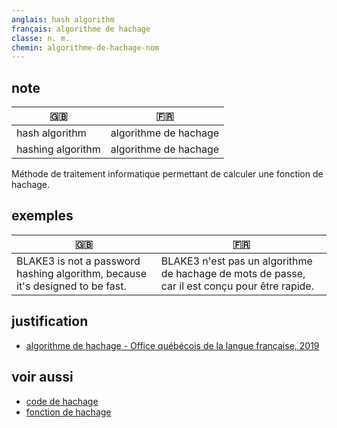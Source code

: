 ```yaml
---
anglais: hash algorithm
français: algorithme de hachage
classe: n. m.
chemin: algorithme-de-hachage-nom
---
```

## note

🇬🇧 | 🇫🇷
---|---
hash algorithm|algorithme de hachage
hashing algorithm|algorithme de hachage

Méthode de traitement informatique permettant de calculer une fonction de hachage.

## exemples

🇬🇧 | 🇫🇷
---|---
BLAKE3 is not a password hashing algorithm, because it's designed to be fast.|BLAKE3 n'est pas un algorithme de hachage de mots de passe, car il est conçu pour être rapide.

## justification

- [algorithme de hachage - Office québécois de la langue française, 2019](https://vitrinelinguistique.oqlf.gouv.qc.ca/fiche-gdt/fiche/8354256/algorithme-de-hachage)

## voir aussi

- [code de hachage](code-de-hachage-nom.html)
- [fonction de hachage](fonction-de-hachage-nom.html)
